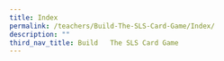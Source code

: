 ```yaml
---
title: Index
permalink: /teachers/Build-The-SLS-Card-Game/Index/
description: ""
third_nav_title: Build   The SLS Card Game
---
```


